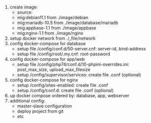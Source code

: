 1. create image:
    - source:
    - mig:debian11.1 from ./image/debian
    - mig:mariadb-10.5 from ./image/database/mariadb
    - mig:appbase-1.1 from ./image/appbase
    - mig:nginx-1.1 from ./image/nginx
2. setup docker network from ./_file/network
3. config docker-compose for database
    - setup file /config/conf.d/50-server.cnf: server-id, bind-address
    - setup file /config/root/.my.cnf: root-password
4. config docker-compose for app/web
    - setup file /config/php74/conf.d/10-phpini-overrides.ini: post_max_size, upload_max_filesize
    - setup /config/supervisor/services: create file .conf (optional)
5. config docker-compose for nginx
    - setup /config/sites-enabled: create file .conf
    - setup /config/conf.d: create file .conf (optional)
6. up docker compose ordered by: database, app, webserver
7. additional config:
    - master-slave configuration
    - deploy project from git
    - etc